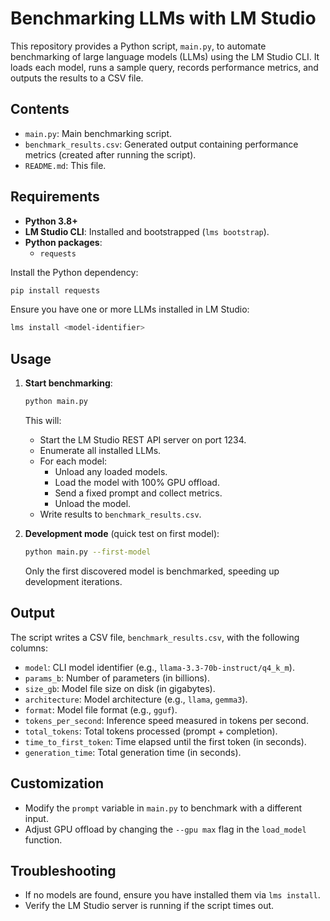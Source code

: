 # Benchmarking LLMs with LM Studio

This repository provides a Python script, `main.py`, to automate benchmarking of large language models (LLMs) using the LM Studio CLI. It loads each model, runs a sample query, records performance metrics, and outputs the results to a CSV file.

## Contents

- `main.py`: Main benchmarking script.
- `benchmark_results.csv`: Generated output containing performance metrics (created after running the script).
- `README.md`: This file.

## Requirements

- **Python 3.8+**
- **LM Studio CLI**: Installed and bootstrapped (`lms bootstrap`).
- **Python packages**:
  - `requests`

Install the Python dependency:

```bash
pip install requests
```

Ensure you have one or more LLMs installed in LM Studio:

```bash
lms install <model-identifier>
```

## Usage

1. **Start benchmarking**:
   ```bash
   python main.py
   ```
   This will:
   - Start the LM Studio REST API server on port 1234.
   - Enumerate all installed LLMs.
   - For each model:
     - Unload any loaded models.
     - Load the model with 100% GPU offload.
     - Send a fixed prompt and collect metrics.
     - Unload the model.
   - Write results to `benchmark_results.csv`.

2. **Development mode** (quick test on first model):
   ```bash
   python main.py --first-model
   ```
   Only the first discovered model is benchmarked, speeding up development iterations.

## Output

The script writes a CSV file, `benchmark_results.csv`, with the following columns:

- `model`: CLI model identifier (e.g., `llama-3.3-70b-instruct/q4_k_m`).
- `params_b`: Number of parameters (in billions).
- `size_gb`: Model file size on disk (in gigabytes).
- `architecture`: Model architecture (e.g., `llama`, `gemma3`).
- `format`: Model file format (e.g., `gguf`).
- `tokens_per_second`: Inference speed measured in tokens per second.
- `total_tokens`: Total tokens processed (prompt + completion).
- `time_to_first_token`: Time elapsed until the first token (in seconds).
- `generation_time`: Total generation time (in seconds).

## Customization

- Modify the `prompt` variable in `main.py` to benchmark with a different input.
- Adjust GPU offload by changing the `--gpu max` flag in the `load_model` function.

## Troubleshooting

- If no models are found, ensure you have installed them via `lms install`.
- Verify the LM Studio server is running if the script times out.

